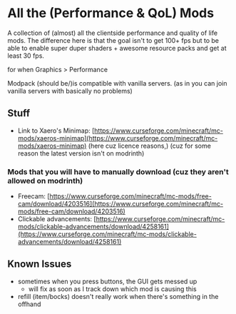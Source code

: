 # All the (Performance & QoL) Mods

A collection of (almost) all the clientside performance and quality of life mods. The difference here is that the goal isn't to get 100+ fps but to be able to enable super duper shaders + awesome resource packs and get at least 30 fps.

for when Graphics > Performance

Modpack (should be/)is compatible with vanilla servers. (as in you can join vanilla servers with basically no problems)

## Stuff

-   Link to Xaero's Minimap: [https://www.curseforge.com/minecraft/mc-mods/xaeros-minimap](https://www.curseforge.com/minecraft/mc-mods/xaeros-minimap) (here cuz licence reasons,) (cuz for some reason the latest version isn't on modrinth)

### Mods that you will have to manually download (cuz they aren't allowed on modrinth)

-   Freecam: [https://www.curseforge.com/minecraft/mc-mods/free-cam/download/4203516](https://www.curseforge.com/minecraft/mc-mods/free-cam/download/4203516)
-   Clickable advancements: [https://www.curseforge.com/minecraft/mc-mods/clickable-advancements/download/4258161](https://www.curseforge.com/minecraft/mc-mods/clickable-advancements/download/4258161)

## Known Issues

-   sometimes when you press buttons, the GUI gets messed up
    -   will fix as soon as I track down which mod is causing this
-   refill (item/bocks) doesn't really work when there's something in the offhand
